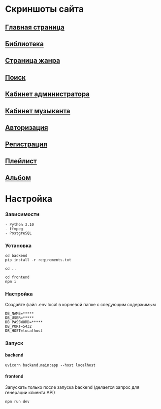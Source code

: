 <h1>Cкриншоты сайта</h1>

## [Главная страница](/docs/home/README.md)

## [Библиотека](/docs/library/README.md)

## [Страница жанра](/docs/genre/README.md)

## [Поиск](/docs/search/README.md)

## [Кабинет администратора](/docs/admin-cabinet/README.md)

## [Кабинет музыканта](/docs/musician-cabinet/README.md)

## [Авторизация](/docs/login/README.md)

## [Регистрация](/docs/register/README.md)

## [Плейлист](/docs/playlist/README.md)

## [Альбом](/docs/album/README.md)

<h1>Настройка</h1>

<h3>Зависимости</h3>

    - Python 3.10
    - ffmpeg
    - PostgreSQL

<h3>Установка</h3>

    cd backend
    pip install -r reqirements.txt

    cd ..

    cd frontend
    npm i

<h3>Настройка</h3>

Создайте файл .env.local в корневой папке с следующим содержимым

    DB_NAME=*****
    DB_USER=*****
    DB_PASSWORD=*****
    DB_PORT=5432
    DB_HOST=localhost

<h3>Запуск</h3>

<h4>backend</h4>

    uvicorn backend.main:app --host localhost

<h4>frontend</h4>

Запускать только после запуска backend (делается запрос для генерации клиента API)

    npm run dev
